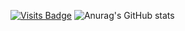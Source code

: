 [![Visits Badge](https://badges.pufler.dev/visits/joshimello/git-badges)](https://badges.pufler.dev)
![Anurag's GitHub stats](https://github-readme-stats.vercel.app/api?username=joshimello&show_icons=true&theme=dracula)
